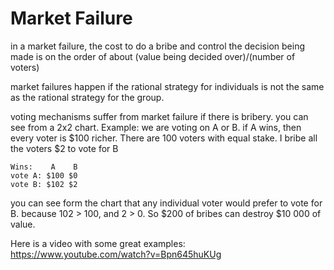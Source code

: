 Market Failure
========

in a market failure, the cost to do a bribe and control the decision being made is on the order of about (value being decided over)/(number of voters)

market failures happen if the rational strategy for individuals is not the same as the rational strategy for the group.

voting mechanisms suffer from market failure if there is bribery. you can see from a 2x2 chart.
Example: we are voting on A or B. if A wins, then every voter is $100 richer. There are 100 voters with equal stake.
I bribe all the voters $2 to vote for B

```
Wins:    A    B
vote A: $100 $0
vote B: $102 $2
```

you can see form the chart that any individual voter would prefer to vote for B. because 102 > 100, and 2 > 0.
So $200 of bribes can destroy $10 000 of value.


Here is a video with some great examples: https://www.youtube.com/watch?v=Bpn645huKUg